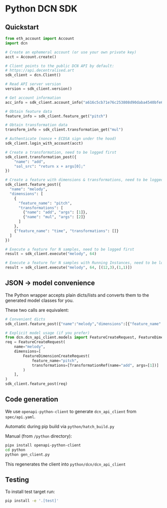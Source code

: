 # Python DCN SDK

## Quickstart

```python
from eth_account import Account
import dcn

# Create an ephemeral account (or use your own private key)
acct = Account.create()

# Client points to the public DCN API by default:
# https://api.decentralised.art
sdk_client = dcn.Client()

# Read API server version
version = sdk_client.version()

# Get account information
acc_info = sdk_client.account_info("a616c5cb71e76c253808d90daba4540bfe6cc863", limit = 10, page = 1)

# Obtain feature data
feature_info = sdk_client.feature_get("pitch")

# Obtain transformation data
transform_info = sdk_client.transformation_get("mul")

# Authenticate (nonce + ECDSA sign under the hood)
sdk_client.login_with_account(acct)

# Create a transformation, need to be logged first
sdk_client.transformation_post({
    "name": "add",
    "sol_src": "return x + args[0];"
})

# Create a feature with dimensions & transformations, need to be logged first
sdk_client.feature_post({
  "name": "melody",
  "dimensions": [
    {
      "feature_name": "pitch",
      "transformations": [
        {"name": "add", "args": [1]},
        {"name": "mul", "args": [2]}
      ]
    },
    {"feature_name": "time", "transformations": []}
  ]
})

# Execute a feature for N samples, need to be logged first
result = sdk_client.execute("melody", 64)

# Execute a feature for N samples with Running Instances, need to be logged first
result = sdk_client.execute("melody", 64, [(12,3),(1,1)])
```

## JSON → model convenience

The Python wrapper accepts plain dicts/lists and converts them to the generated model classes for you.

These two calls are equivalent:

```python
# Convenient dicts
sdk_client.feature_post({"name":"melody","dimensions":[{"feature_name":"pitch","transformations":[{"name":"add","args":[1]}]}]})

# Explicit model usage (if you prefer)
from dcn.dcn_api_client.models import FeatureCreateRequest, FeatureDimensionCreateRequest, TransformationRef
req = FeatureCreateRequest(
    name="melody",
    dimensions=[
        FeatureDimensionCreateRequest(
            feature_name="pitch",
            transformations=[TransformationRef(name="add", args=[1])]
        )
    ],
)
sdk_client.feature_post(req)
```

## Code generation

We use `openapi-python-client` to generate `dcn_api_client` from `spec/api.yaml`.

Automatic during pip build via `python/hatch_build.py`

Manual (from `/python` directory):

```bash
pipx install openapi-python-client
cd python
python gen_client.py
```

This regenerates the client into `python/dcn/dcn_api_client`

## Testing

To install test target run:

```bash
pip install -e '.[test]'
```

